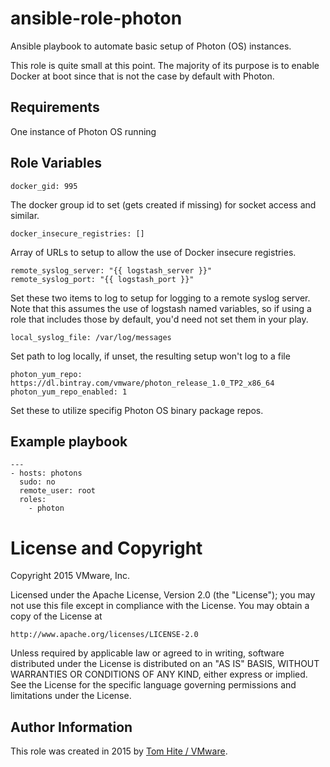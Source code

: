 # ansible-role-photon

Ansible playbook to automate basic setup of Photon (OS) instances.

This role is quite small at this point. The majority of its purpose is
to enable Docker at boot since that is not the case by default with Photon.

## Requirements

One instance of Photon OS running

## Role Variables

    docker_gid: 995

The docker group id to set (gets created if missing) for socket access and similar.

    docker_insecure_registries: []

Array of URLs to setup to allow the use of Docker insecure registries.

    remote_syslog_server: "{{ logstash_server }}"
    remote_syslog_port: "{{ logstash_port }}"

Set these two items to log to setup for logging to a remote syslog server.
Note that this assumes the use of logstash named variables, so if using
a role that includes those by default, you'd need not set them in your play.

    local_syslog_file: /var/log/messages

Set path to log locally, if unset, the resulting setup won't log to a file

    photon_yum_repo: https://dl.bintray.com/vmware/photon_release_1.0_TP2_x86_64
    photon_yum_repo_enabled: 1

Set these to utilize specifig Photon OS binary package repos.

## Example playbook

```
---
- hosts: photons
  sudo: no
  remote_user: root
  roles:
    - photon
```

# License and Copyright

Copyright 2015 VMware, Inc.

Licensed under the Apache License, Version 2.0 (the "License");
you may not use this file except in compliance with the License.
You may obtain a copy of the License at

    http://www.apache.org/licenses/LICENSE-2.0

Unless required by applicable law or agreed to in writing, software
distributed under the License is distributed on an "AS IS" BASIS,
WITHOUT WARRANTIES OR CONDITIONS OF ANY KIND, either express or implied.
See the License for the specific language governing permissions and
limitations under the License.

## Author Information

This role was created in 2015 by [Tom Hite / VMware](http://www.vmware.com/).
